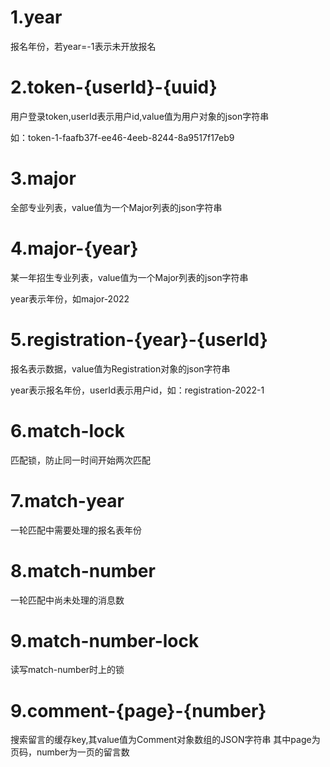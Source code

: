 # 1.year

报名年份，若year=-1表示未开放报名

# 2.token-{userId}-{uuid}

用户登录token,userId表示用户id,value值为用户对象的json字符串

如：token-1-faafb37f-ee46-4eeb-8244-8a9517f17eb9

# 3.major

全部专业列表，value值为一个Major列表的json字符串

# 4.major-{year}

某一年招生专业列表，value值为一个Major列表的json字符串

year表示年份，如major-2022

# 5.registration-{year}-{userId}

报名表示数据，value值为Registration对象的json字符串

year表示报名年份，userId表示用户id，如：registration-2022-1

# 6.match-lock

匹配锁，防止同一时间开始两次匹配

# 7.match-year

一轮匹配中需要处理的报名表年份

# 8.match-number

一轮匹配中尚未处理的消息数

# 9.match-number-lock

读写match-number时上的锁

# 9.comment-{page}-{number}

搜索留言的缓存key,其value值为Comment对象数组的JSON字符串
其中page为页码，number为一页的留言数